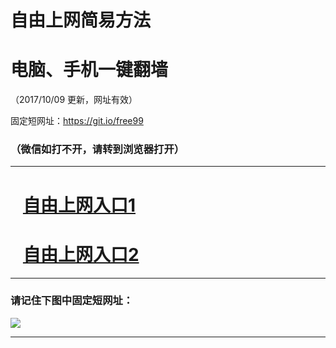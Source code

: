 ﻿# 自由上网简易方法

# 电脑、手机一键翻墙

（2017/10/09 更新，网址有效）

固定短网址：https://git.io/free99

### （微信如打不开，请转到浏览器打开）


***





# &nbsp;&nbsp; <a href="http://ft1772921393.fwq-tz-1001.info/fwqtz01.html?t=100900123110 " target="_blank">自由上网入口1</a>
# &nbsp;&nbsp; <a href="http://ft198512242.fwq-tz-1002.info/fwqtz02.html?t=10090015010 " target="_blank">自由上网入口2</a>
***

### 请记住下图中固定短网址：

<img src="https://s3-us-west-2.amazonaws.com/fwq-1001/yjfq-20170905okok.png" /> 


***

